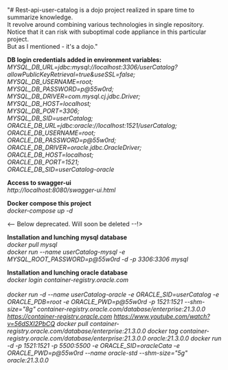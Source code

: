 "# Rest-api-user-catalog is a dojo project realized in spare time to summarize knowledge. <br> It revolve around combining various technologies in single repository.
Notice that it can risk with suboptimal code appliance in this particular project. <br>
But as I mentioned - it's a dojo."

<strong>DB login credentials added in environment variables:</strong>
<br>
<em>
MYSQL_DB_URL=jdbc:mysql://localhost:3306/userCatalog?allowPublicKeyRetrieval=true&useSSL=false;
<br>MYSQL_DB_USERNAME=root;
<br>MYSQL_DB_PASSWORD=p@55w0rd;
<br>MYSQL_DB_DRIVER=com.mysql.cj.jdbc.Driver;
<br>MYSQL_DB_HOST=localhost;
<br>MYSQL_DB_PORT=3306;
<br>MYSQL_DB_SID=userCatalog;
<br>ORACLE_DB_URL=jdbc:oracle://localhost:1521/userCatalog;
<br>ORACLE_DB_USERNAME=root;
<br>ORACLE_DB_PASSWORD=p@55w0rd;
<br>ORACLE_DB_DRIVER=oracle.jdbc.OracleDriver;
<br>ORACLE_DB_HOST=localhost;
<br>ORACLE_DB_PORT=1521;
<br>ORACLE_DB_SID=userCatalog-oracle
</em>

<strong>Access to swagger-ui</strong><br>
<em>http://localhost:8080/swagger-ui.html <br></em>

<strong>Docker compose this project</strong><br>
<em>docker-compose up -d </em>

<--      Below deprecated. Will soon be deleted    --!>

<strong>Installation and lunching mysql database</strong><br>
<em>
docker pull mysql <br>
docker run --name userCatalog-mysql -e MYSQL_ROOT_PASSWORD=p@55w0rd -d -p 3306:3306 mysql <br>
</em>

<strong>Installation and lunching oracle database</strong><br>
<em>
docker login container-registry.oracle.com <br>
<br>
docker run -d --name userCatalog-oracle -e ORACLE_SID=userCatalog -e ORACLE_PDB=root -e ORACLE_PWD=p@55w0rd -p 1521:1521 --shm-size="8g" container-registry.oracle.com/database/enterprise:21.3.0.0
<br>
https://container-registry.oracle.com
https://www.youtube.com/watch?v=56dSXI2PbCQ
docker pull container-registry.oracle.com/database/enterprise:21.3.0.0
docker tag container-registry.oracle.com/database/enterprise:21.3.0.0 oracle:21.3.0.0
docker run -d -p 1521:1521 -p 5500:5500 -e ORACLE_SID=oracleCata -e ORACLE_PWD=p@55w0rd --name oracle-std --shm-size="5g" oracle:21.3.0.0
</em>